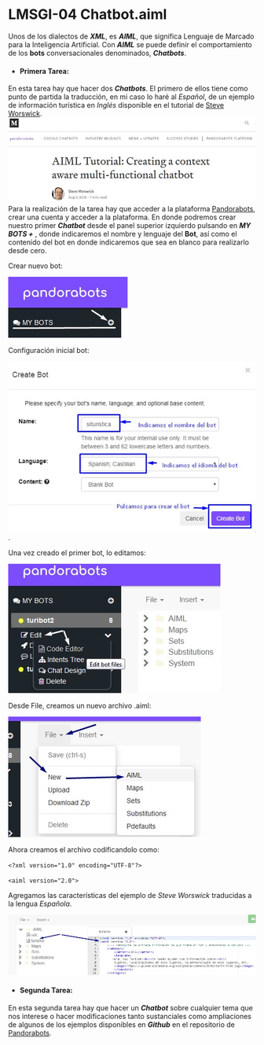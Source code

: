 # LMSGI-04 Chatbot.aiml

Unos de los dialectos de ***XML***, es ***AIML***, que significa Lenguaje de Marcado para la Inteligencia Artificial.
Con ***AIML*** se puede definir el comportamiento de los **bots** conversacionales denominados, ***Chatbots***.

 - #### Primera Tarea:
En esta tarea hay que hacer dos ***Chatbots***. El primero de ellos tiene como punto de partida la traducción, en mi caso lo haré al _Español_, de un ejemplo de información turística en _Inglés_ disponible en el tutorial de [Steve Worswick](https://medium.com/pandorabots-blog/aiml-tutorial-creating-a-context-aware-multi-functional-chatbot-e5e82c027a6a).
![Chatbot Turístico](https://github.com/andreshmb/LMSGI-04.github.io/blob/master/img/aiml-tutorial-steve-worswick.jpg)
Para la realización de la tarea hay que acceder a la plataforma [Pandorabots](https://home.pandorabots.com/home.html), crear una cuenta y acceder a la plataforma. En donde podremos crear nuestro primer ***Chatbot*** desde el panel superior izquierdo pulsando en ***MY BOTS +*** , donde indicaremos el nombre y lenguaje del **Bot**, así como el contenido del bot en donde indicaremos que sea en blanco para realizarlo desde cero.

Crear nuevo bot:


![New bot](https://github.com/andreshmb/LMSGI-04.github.io/blob/master/img/crear-bot.jpg)

Configuración inicial bot:


![Creación del bot](https://github.com/andreshmb/LMSGI-04.github.io/blob/master/img/crear-bot-turistico-simple.jpg).

Una vez creado el primer bot, lo editamos:

![Editor de código aiml](https://github.com/andreshmb/LMSGI-04.github.io/blob/master/img/editar-bot-code-editor.jpg)


Desde File, creamos un nuevo archivo .aiml:

![Nuevo File .aiml](https://github.com/andreshmb/LMSGI-04.github.io/blob/master/img/file-new-aiml.jpg)


Ahora creamos el archivo codificandolo como:

 `<?xml version="1.0" encoding="UTF-8"?>`

  `<aiml version="2.0">`

Agregamos las características del ejemplo de _Steve Worswick_ traducidas a la lengua _Española_.



![Archivo .aiml turismo](https://github.com/andreshmb/LMSGI-04.github.io/blob/master/img/aiml-turismo.jpg)


 - #### Segunda Tarea:
En esta segunda tarea hay que hacer un ***Chatbot*** sobre cualquier tema que nos interese o hacer modificaciones tanto sustanciales como ampliaciones de algunos de los ejemplos disponibles en ***Github*** en el repositorio de [Pandorabots](https://github.com/pandorabots/free-AIML).


<!--stackedit_data:
eyJoaXN0b3J5IjpbNDI0MTQwMTQ2LC0xMTcyMzg2NDY2LC0yMD
E4NDM3MDk0LC05ODcxMjc5NzIsMTY5NzEwODY3Nyw2NTcyOTYw
NTMsNDI1NzI0OTgsOTgxMDE0MTA2XX0=
-->